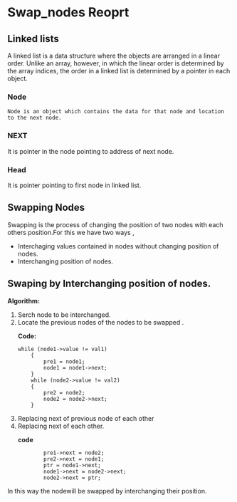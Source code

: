# Swap_nodes Reoprt

## Linked lists

 A linked list is a data structure where the objects are arranged in a linear order. Unlike an array, however, in which the linear order is determined by the array indices, the order in a linked list is determined by a pointer in each object.
  ### Node 
    Node is an object which contains the data for that node and location to the next node.
  ### NEXT   
   It is pointer in the node pointing to address of next node.
 ### Head
  It is pointer pointing to first node in linked list.

## Swapping Nodes
Swapping is the process of changing the position of two nodes with each others position.For this we have two ways ,
<ul>
   <li>Interchaging values contained in nodes without changing position of nodes.</li>
   <li>Interchanging position of nodes.</li>
  </ul>

## Swaping by Interchanging position of nodes.

**Algorithm:**
<ol>
<li>Serch node to be interchanged.</li>
<li>Locate the previous nodes of the nodes to be swapped .

**Code:**
```
while (node1->value != val1)
    {
        pre1 = node1;
        node1 = node1->next;
    }
    while (node2->value != val2)
    {
        pre2 = node2;
        node2 = node2->next;
    }
```
 </li>
<li>Replacing next of previous node of each other </li>
<li>Replacing next of each other.

**code**
```
        pre1->next = node2;
        pre2->next = node1;
        ptr = node1->next;
        node1->next = node2->next;
        node2->next = ptr;
```
 </li>
</ol>

In this way the nodewill be swapped by interchanging their position.